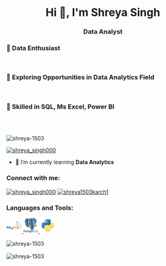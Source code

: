 <h1 align="center">Hi 👋, I'm Shreya Singh</h1>
<h3 align="center">Data Analyst</h3>
<h3>🌟 Data Enthusiast</h3>
<br/>
<h3>🌟 Exploring Opportunities in Data Analytics Field</h3> 
<br/>
<h3>🌟 Skilled in SQL, Ms Excel, Power BI</h3>
<br/>
<br/>



<p align="left"> <img src="https://komarev.com/ghpvc/?username=shreya-1503&label=Profile%20views&color=0e75b6&style=flat" alt="shreya-1503" /> </p>

<p align="left"> <a href="https://twitter.com/shreya_singh000" target="blank"><img src="https://img.shields.io/twitter/follow/shreya_singh000?logo=twitter&style=for-the-badge" alt="shreya_singh000" /></a> </p>

- 🌱 I’m currently learning **Data Analytics**

<h3 align="left">Connect with me:</h3>
<p align="left">
<a href="https://twitter.com/shreya_singh000" target="blank"><img align="center" src="https://raw.githubusercontent.com/rahuldkjain/github-profile-readme-generator/master/src/images/icons/Social/twitter.svg" alt="shreya_singh000" height="30" width="40" /></a>
<a href="https://www.hackerrank.com/shreya1503karch1" target="blank"><img align="center" src="https://raw.githubusercontent.com/rahuldkjain/github-profile-readme-generator/master/src/images/icons/Social/hackerrank.svg" alt="shreya1503karch1" height="30" width="40" /></a>
</p>

<h3 align="left">Languages and Tools:</h3>
<p align="left"> <a href="https://www.mysql.com/" target="_blank" rel="noreferrer"> <img src="https://raw.githubusercontent.com/devicons/devicon/master/icons/mysql/mysql-original-wordmark.svg" alt="mysql" width="40" height="40"/> </a> <a href="https://www.postgresql.org" target="_blank" rel="noreferrer"> <img src="https://raw.githubusercontent.com/devicons/devicon/master/icons/postgresql/postgresql-original-wordmark.svg" alt="postgresql" width="40" height="40"/> </a> <a href="https://www.python.org" target="_blank" rel="noreferrer"> <img src="https://raw.githubusercontent.com/devicons/devicon/master/icons/python/python-original.svg" alt="python" width="40" height="40"/> </a> </p>

<p><img align="center" src="https://github-readme-stats.vercel.app/api/top-langs?username=shreya-1503&show_icons=true&locale=en&layout=compact" alt="shreya-1503" /></p>

<p><img align="center" src="https://github-readme-streak-stats.herokuapp.com/?user=shreya-1503&" alt="shreya-1503" /></p>

